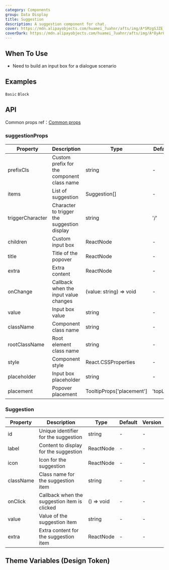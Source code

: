 ```yaml
---
category: Components
group: Data Display
title: Suggestion
description: A suggestion component for chat.
cover: https://mdn.alipayobjects.com/huamei_7uahnr/afts/img/A*SMzgSJZE_AwAAAAAAAAAAAAADrJ8AQ/original
coverDark: https://mdn.alipayobjects.com/huamei_7uahnr/afts/img/A*8yArQ43EGccAAAAAAAAAAAAADrJ8AQ/original
---
```


## When To Use

- Need to build an input box for a dialogue scenario

## Examples

<!-- prettier-ignore -->
<code src="./demo/basic.tsx">Basic</code>
<code src="./demo/block.tsx">Block</code>
<!-- 
<code src="./demo/trigger.tsx">trigger character</code> -->


## API

Common props ref：[Common props](/docs/react/common-props)

### suggestionProps

| Property | Description | Type | Default | Version |
| --- | --- | --- | --- | --- |
| prefixCls | Custom prefix for the component class name | string | - | - |
| items | List of suggestion | Suggestion[] | - | - |
| triggerCharacter | Character to trigger the suggestion display | string | '/' | - |
| children | Custom input box | ReactNode | - | - |
| title | Title of the popover | ReactNode | - | - |
| extra | Extra content | ReactNode | - | - |
| onChange | Callback when the input value changes | (value: string) => void | - | - |
| value | Input box value | string | - | - |
| className | Component class name | string | - | - |
| rootClassName | Root element class name | string | - | - |
| style | Component style | React.CSSProperties | - | - |
| placeholder | Input box placeholder | string | - | - |
| placement | Popover placement | TooltipProps['placement'] | 'topLeft' | - |

### Suggestion

| Property | Description | Type | Default | Version |
| --- | --- | --- | --- | --- |
| id | Unique identifier for the suggestion | string | - | - |
| label | Content to display for the suggestion | ReactNode | - | - |
| icon | Icon for the suggestion | ReactNode | - | - |
| className | Class name for the suggestion item | string | - | - |
| onClick | Callback when the suggestion item is clicked | () => void | - | - |
| value | Value of the suggestion item | string | - | - |
| extra | Extra content for the suggestion item | ReactNode | - | - |

## Theme Variables (Design Token)

<ComponentTokenTable component="suggestion"></ComponentTokenTable>

